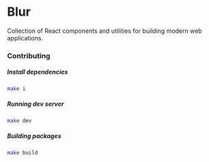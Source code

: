 # Blur

Collection of React components and utilities for building modern web applications.

### Contributing

##### Install dependencies

```bash
make i
```

##### Running dev server

```bash
make dev
```

##### Building packages

```bash
make build
```
